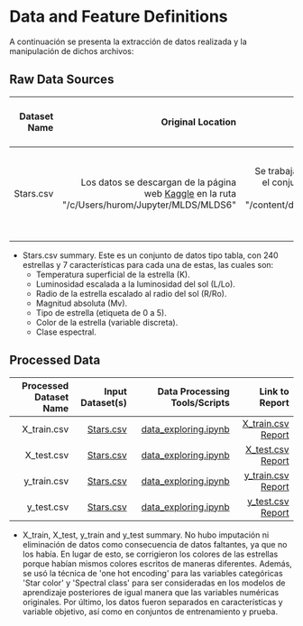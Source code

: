 # Data and Feature Definitions

A continuación se presenta la extracción de datos realizada y la manipulación de dichos archivos:

## Raw Data Sources

| Dataset Name | Original Location   | Destination Location  | Data Movement Tools / Scripts | Link to Report |
| ---:| ---: | ---: | ---: | -----: |
| Stars.csv | Los datos se descargan de la página web [Kaggle](https://www.kaggle.com/datasets/deepu1109/star-dataset) en la ruta "/c/Users/hurom/Jupyter/MLDS/MLDS6" | Se trabajará en Google Colab, así que se sube el conjunto de datos original de Drive bajo la ruta "/content/drive/MyDrive/Proyectos/MLDS6/Raw data/stars.csv" | No fue usado el cliente de Kaggle, ya que el dataset es del orden de KB. | [Dataset 1 Report](data_dictionary.md)|

* Stars.csv summary. Este es un conjunto de datos tipo tabla, con 240 estrellas y 7 características para cada una de estas, las cuales son:
	* Temperatura superficial de la estrella (K).
	* Luminosidad escalada a la luminosidad del sol (L/Lo).
	* Radio de la estrella escalado al radio del sol (R/Ro).
	* Magnitud absoluta (Mv).
	* Tipo de estrella (etiqueta de 0 a 5).
	* Color de la estrella (variable discreta).
	* Clase espectral.

## Processed Data
| Processed Dataset Name | Input Dataset(s)   | Data Processing Tools/Scripts | Link to Report |
| ---:| ---: | ---: | ---: | 
| X_train.csv | [Stars.csv](data_dictionary.md) | [data_exploring.ipynb](https://github.com/cagutierrezgu/tdsp_template/blob/aa9bda826f1b09c181274744cc697ffd9b036ff9/scripts/data_exploring.ipynb) | [X_train.csv Report](data_summary.ipynb)|
| X_test.csv | [Stars.csv](data_dictionary.md) |[data_exploring.ipynb](https://github.com/cagutierrezgu/tdsp_template/blob/aa9bda826f1b09c181274744cc697ffd9b036ff9/scripts/data_exploring.ipynb) | [X_test.csv Report](data_summary.ipynb)|
| y_train.csv | [Stars.csv](data_dictionary.md) |[data_exploring.ipynb](https://github.com/cagutierrezgu/tdsp_template/blob/aa9bda826f1b09c181274744cc697ffd9b036ff9/scripts/data_exploring.ipynb) | [y_train.csv Report](data_summary.ipynb)|
| y_test.csv | [Stars.csv](data_dictionary.md) |[data_exploring.ipynb](https://github.com/cagutierrezgu/tdsp_template/blob/aa9bda826f1b09c181274744cc697ffd9b036ff9/scripts/data_exploring.ipynb) | [y_test.csv Report](data_summary.ipynb)|

* X_train, X_test, y_train and y_test summary. No hubo imputación ni eliminación de datos como consecuencia de datos faltantes, ya que no los había. En lugar de esto, se corrigieron los colores de las estrellas porque habían mismos colores escritos de maneras diferentes. Además, se usó la técnica de 'one hot encoding' para las variables categóricas 'Star color' y 'Spectral class' para ser consideradas en los modelos de aprendizaje posteriores de igual manera que las variables numéricas originales. Por último, los datos fueron separados en características y variable objetivo, así como en conjuntos de entrenamiento y prueba.
